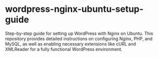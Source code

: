# wordpress-nginx-ubuntu-setup-guide
Step-by-step guide for setting up WordPress with Nginx on Ubuntu. This repository provides detailed instructions on configuring Nginx, PHP, and MySQL, as well as enabling necessary extensions like cURL and XMLReader for a fully functional WordPress environment.
